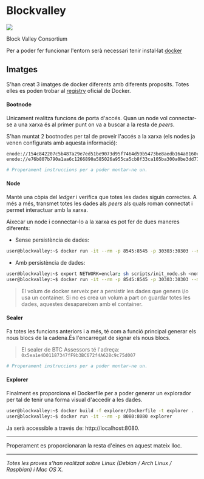 # Blockvalley
[![](https://readthedocs.org/projects/blockvalley/badge/?version=latest&style=plastic)](https://blockvalley.readthedocs.io/ca/latest/)

Block Valley Consortium

Per a poder fer funcionar l'entorn serà necessari tenir instal·lat [docker](https://www.docker.com/)

## Imatges
S'han creat 3 imatges de docker diferents amb diferents proposits. Totes elles es poden trobar al [registry](https://hub.docker.com/u/blockvalley) oficial de Docker.

#### Bootnode
Unicament realitza funcions de porta d'accés.
Quan un node vol connectar-se a una xarxa és al primer punt on va a buscar a la resta de _peers_.

S'han muntat 2 bootnodes per tal de proveir l'accés a la xarxa (els nodes ja venen configurats amb aquesta informació):

```
enode://154c842207c5b487a29e7ed51be9073d95f7464d59b5473be8aedb164a8160c1ca86f8a1247afa159980423884019cef3b3c1073c10f608224bbd432d3792a85@194.158.92.150:30301
enode://e76b807b790a1aa6c1266890a585026a955ca5cb8f33ca105ba300a0be3dd77799fdea41b8c90908073e6f28de7d0a9b01f20c542e78236fd700d92b11dd530a@164.132.231.87:30301
```

```bash
# Properament instruccions per a poder montar-ne un.
```

#### Node
Manté una còpia del _ledger_ i verifica que totes les dades siguin correctes. A més a més, transmet totes les dades als _peers_ als quals roman connectat i permet interactuar amb la xarxa.

Aixecar un node i connectar-lo a la xarxa es pot fer de dues maneres diferents:

- Sense persistència de dades:
```bash
user@blockvalley:~$ docker run -it --rm -p 8545:8545 -p 30303:30303 --name=node blockvalley/node:enclar
```

- Amb persistència de dades:
```bash
user@blockvalley:~$ export NETWORK=enclar; sh scripts/init_node.sh <nom_del_volum>
user@blockvalley:~$ docker run -it --rm -p 8545:8545 -p 30303:30303 --mount type=volume,source=<nom_del_volum>,destination=/root/.ethereum --name=node blockvalley/node:enclar
```
> El volum de docker serveix per a persistir les dades  que genera i/o usa un container. Si no es crea un volum a part on guardar totes les dades, aquestes desapareixen amb el container.

#### Sealer
Fa totes les funcions anteriors i a més, té com a funció principal generar els nous blocs de la cadena.És l'encarregat de signar els nous blocs.

> El sealer de BTC Assessors té l'adreça: ```0x5ea1e4D01187347fF9b3BC672f4A628c9c75d007```

```bash
# Properament instruccions per a poder montar-ne un.
```

#### Explorer
Finalment es proporciona el Dockerfile per a poder generar un explorador per tal de tenir una forma visual d'accedir a les dades.

```bash
user@blockvalley:~$ docker build -f explorer/Dockerfile -t explorer .
user@blockvalley:~$ docker run -it --rm -p 8080:8080 explorer
```

Ja serà accessible a través de: http://localhost:8080.

___
Properament es proporcionaran la resta d'eines en aquest mateix lloc.

---
_Totes les proves s'han realitzat sobre Linux (Debian / Arch Linux / Raspbian) i Mac OS X._
